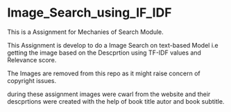 # Image_Search_using_IF_IDF

This is a Assignment for Mechanies of Search Module.

This Assignment is develop to do a Image Search on text-based Model i.e getting the image based on the Descprtion using TF-IDF values and Relevance score.

The Images are removed from this repo as it might raise concern of copyright issues.

during these assignment images were cwarl from the website and their descprtions were created with the help of book title autor and book subtitle.
